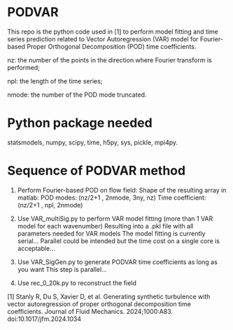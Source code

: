 # PODVAR
This repo is the python code used in [1] to perform model fitting and time series prediction related to Vector Autoregression (VAR) model for Fourier-based Proper Orthogonal Decomposition (POD) time coefficients.

nz: the number of the points in the direction where Fourier transform is performed;

npl: the length of the time series;

nmode: the number of the POD mode truncated.

# Python package needed
statsmodels, numpy, scipy, time, h5py, sys, pickle, mpi4py.

# Sequence of PODVAR method
1. Perform Fourier-based POD on flow field:
    Shape of the resulting array in matlab:
        POD modes: (nz/2+1 , 2nmode, 3ny, nz)
        Time coefficient: (nz/2+1 , npl, 2nmode)

2. Use VAR_multiSig.py to perform VAR model fitting (more than 1 VAR model for each wavenumber)
    Resulting into a .pkl file with all parameters needed for VAR models
    The model fitting is currently serial...
    Parallel could be intended but the time cost on a single core is acceptable...

3. Use VAR_SigGen.py to generate PODVAR time coefficients as long as you want
    This step is parallel...

4. Use rec_0_20k.py to reconstruct the field

[1] Stanly R, Du S, Xavier D, et al. Generating synthetic turbulence with vector autoregression of proper orthogonal decomposition time coefficients. Journal of Fluid Mechanics. 2024;1000:A83. doi:10.1017/jfm.2024.1034
